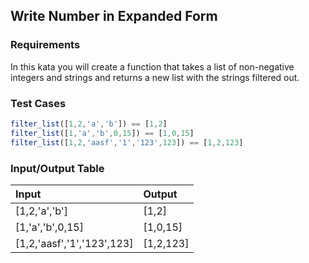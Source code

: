 ## Write Number in Expanded Form

### Requirements 

In this kata you will create a function that takes a list of non-negative integers and strings and returns a new list with the strings filtered out.

### Test Cases

```JavaScript
filter_list([1,2,'a','b']) == [1,2]
filter_list([1,'a','b',0,15]) == [1,0,15]
filter_list([1,2,'aasf','1','123',123]) == [1,2,123]
```

### Input/Output Table

| Input              | Output                          |
| :----------------  | :-----------------              |
| [1,2,'a','b']            | [1,2]             |
| [1,'a','b',0,15]  |  [1,0,15]            |
| [1,2,'aasf','1','123',123]  |  [1,2,123]             |





